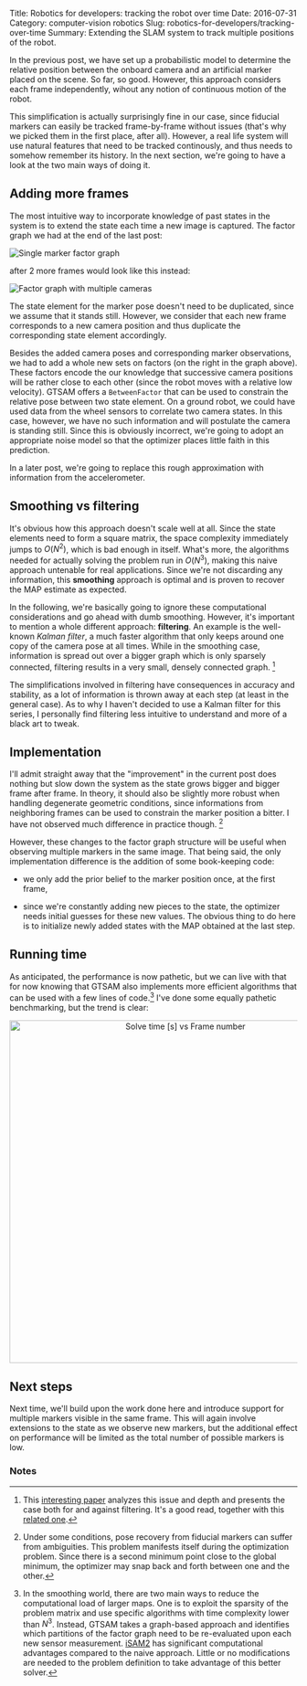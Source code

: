 Title: Robotics for developers: tracking the robot over time
Date: 2016-07-31
Category: computer-vision robotics
Slug: robotics-for-developers/tracking-over-time
Summary: Extending the SLAM system to track multiple positions of the robot.

In the previous post, we have set up a probabilistic model to determine the relative position between the onboard camera and an artificial marker placed on the scene. So far, so good. However, this approach considers each frame independently, wihout any notion of continuous motion of the robot.

This simplification is actually surprisingly fine in our case, since fiducial markers can easily be tracked frame-by-frame without issues (that's why we picked them in the first place, after all). However, a real life system will use natural features that need to be tracked continously, and thus needs to somehow remember its history. In the next section, we're going to have a look at the two main ways of doing it.

## Adding more frames

The most intuitive way to incorporate knowledge of past states in the system is to extend the state each time a new image is captured. The factor graph we had at the end of the last post:

<img src="{filename}../2_architecture/fgraph_singlemarker.pdf" class="img-center" alt="Single marker factor graph" style="max-width: 320px"/>

after 2 more frames would look like this instead:

<img src="{attach}fgraph_multicam.pdf" class="img-center" alt="Factor graph with multiple cameras" style="max-width: 300px"/>

The state element for the marker pose doesn't need to be duplicated, since we assume that it stands still. However, we consider that each new frame corresponds to a new camera position and thus duplicate the corresponding state element accordingly.

Besides the added camera poses and corresponding marker observations, we had to add a whole new sets on factors (on the right in the graph above). These factors encode the our knowledge that successive camera positions will be rather close to each other (since the robot moves with a relative low velocity). GTSAM offers a `BetweenFactor` that can be used to constrain the relative pose between two state element. On a ground robot, we could have used data from the wheel sensors to correlate two camera states. In this case, however, we have no such information and will postulate the camera is standing still. Since this is obviously incorrect, we're going to adopt an appropriate noise model so that the optimizer places little faith in this prediction.

In a later post, we're going to replace this rough approximation with information from the accelerometer.

## Smoothing vs filtering

It's obvious how this approach doesn't scale well at all. Since the state elements need to form a square matrix, the space complexity immediately jumps to $O(N^2)$, which is bad enough in itself. What's more, the algorithms needed for actually solving the problem run in $O(N^3)$, making this naive approach untenable for real applications. Since we're not discarding any information, this **smoothing** approach is optimal and is proven to recover the MAP estimate as expected.

In the following, we're basically going to ignore these computational considerations and go ahead with dumb smoothing. However, it's important to mention a whole different approach: **filtering**. An example is the well-known *Kalman filter*, a much faster algorithm that only keeps around one copy of the camera pose at all times. While in the smoothing case, information is spread out over a bigger graph which is only sparsely connected, filtering results in a very small, densely connected graph. [^why_filter]

The simplifications involved in filtering have consequences in accuracy and stability, as a lot of information is thrown away at each step (at least in the general case). As to why I haven't decided to use a Kalman filter for this series, I personally find filtering less intuitive to understand and more of a black art to tweak.

## Implementation

I'll admit straight away that the "improvement" in the current post does nothing but slow down the system as the state grows bigger and bigger frame after frame. In theory, it should also be slightly more robust when handling degenerate geometric conditions, since informations from neighboring frames can be used to constrain the marker position a bitter. I have not observed much difference in practice though. [^ambiguity]

 However, these changes to the factor graph structure will be useful when observing multiple markers in the same image. That being said, the only implementation difference is the addition of some book-keeping code:

- we only add the prior belief to the marker position once, at the first frame,

- since we're constantly adding new pieces to the state, the optimizer needs initial guesses for these new values. The obvious thing to do here is to initialize newly added states with the MAP obtained at the last step.

## Running time

As anticipated, the performance is now pathetic, but we can live with that for now knowing that GTSAM also implements more efficient algorithms that can be used with a few lines of code.[^isam] I've done some equally pathetic benchmarking, but the trend is clear:

<div>
    <a href="https://plot.ly/~nikoperugia/13/" target="_blank" title="Solve time [s] vs Frame number" style="display: block; text-align: center;"><img src="https://plot.ly/~nikoperugia/13.png" alt="Solve time [s] vs Frame number" style="max-width: 100%;width: 600px;"  width="600" onerror="this.onerror=null;this.src='https://plot.ly/404.png';" /></a>
    <script data-plotly="nikoperugia:13"  src="https://plot.ly/embed.js" async></script>
</div>


## Next steps

Next time, we'll build upon the work done here and introduce support for multiple markers visible in the same frame. This will again involve extensions to the state as we observe new markers, but the additional effect on performance will be limited as the total number of possible markers is low.

### Notes

[^why_filter]: This [interesting paper](https://www.doc.ic.ac.uk/~ajd/Publications/strasdat_etal_ivc2012.pdf) analyzes this issue and depth and presents the case both for and against filtering. It's a good read, together with this [related one](https://www.doc.ic.ac.uk/~ajd/Publications/strasdat_etal_icra2010.pdf).

[^ambiguity]: Under some conditions, pose recovery from fiducial markers can suffer from ambiguities. This problem manifests itself during the optimization problem. Since there is a second minimum point close to the global minimum, the optimizer may snap back and forth between one and the other.

[^isam]: In the smoothing world, there are two main ways to reduce the computational load of larger maps. One is to exploit the sparsity of the problem matrix and use specific algorithms with time complexity lower than $N^3$. Instead, GTSAM takes a graph-based approach and identifies which partitions of the factor graph need to be re-evaluated upon each new sensor measurement. [iSAM2](http://frc.ri.cmu.edu/~kaess/pub/Kaess12ijrr.pdf) has significant computational advantages compared to the naive approach. Little or no modifications are needed to the problem definition to take advantage of this better solver.
